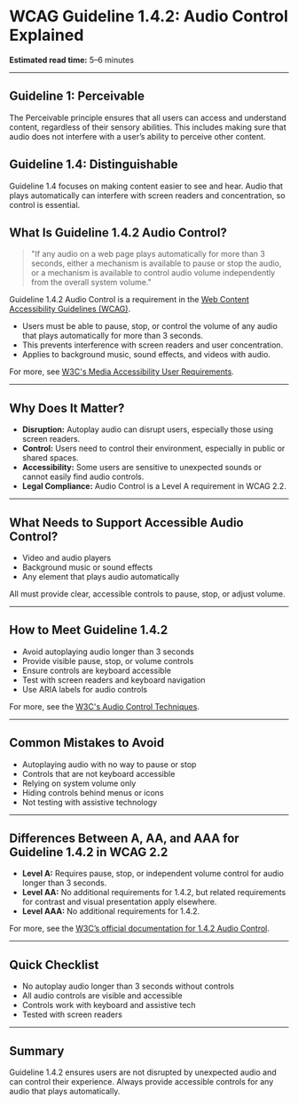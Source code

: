 <!--
title: 1.4.2 - Audio Control
series: Making the Web Accessible for All
description: A practical guide to WCAG Guideline 1.4.2 (Audio Control)—what it means, why it matters, and how to ensure users can control audio that plays automatically.
keywords: wcag 1.4.2, audio control, accessibility, web standards, autoplay, user experience
image: WCAG-Series-1.4.2.png
imageAlt: Blue text on yellow background saying, "Web Content Accessibiilty Guiedlines (WCAG) 1.4.2 Explained, Audio Control"
status: published
date: 2025-07-01
excerpt: This guideline ensures users can control audio that plays automatically.
next: /wcag/WCAG-Guideline-1-4-3-Contrast-Minimum-Explained, Guideline 1.4.3 - Contrast (Minimum)
previous: /wcag/WCAG-Guideline-1-4-1-Use-of-Color-Explained, Guideline 1.4.1 - Use of Color
-->

# **WCAG Guideline 1.4.2: Audio Control Explained**

**Estimated read time:** 5–6 minutes

---

## **Guideline 1: Perceivable**

The Perceivable principle ensures that all users can access and understand content, regardless of their sensory abilities. This includes making sure that audio does not interfere with a user’s ability to perceive other content.

## **Guideline 1.4: Distinguishable**

Guideline 1.4 focuses on making content easier to see and hear. Audio that plays automatically can interfere with screen readers and concentration, so control is essential.

## **What Is Guideline 1.4.2 Audio Control?**

<!-- [Illustration: Speaker icon with a visible mute button and volume slider] -->

> "If any audio on a web page plays automatically for more than 3 seconds, either a mechanism is available to pause or stop the audio, or a mechanism is available to control audio volume independently from the overall system volume."

Guideline 1.4.2 Audio Control is a requirement in the [Web Content Accessibility Guidelines (WCAG)](https://www.w3.org/WAI/WCAG22/quickref/#audio-control).

- Users must be able to pause, stop, or control the volume of any audio that plays automatically for more than 3 seconds.
- This prevents interference with screen readers and user concentration.
- Applies to background music, sound effects, and videos with audio.

For more, see [W3C's Media Accessibility User Requirements](https://www.w3.org/TR/media-accessibility-reqs).

---

## **Why Does It Matter?**

<!-- [Infographic: User with headphones, screen reader icon, and a warning sign for autoplay audio] -->

- **Disruption:** Autoplay audio can disrupt users, especially those using screen readers.
- **Control:** Users need to control their environment, especially in public or shared spaces.
- **Accessibility:** Some users are sensitive to unexpected sounds or cannot easily find audio controls.
- **Legal Compliance:** Audio Control is a Level A requirement in WCAG 2.2.

---

## **What Needs to Support Accessible Audio Control?**

<!-- [Grid: Video player, background music, sound effects, all with visible controls] -->

- Video and audio players
- Background music or sound effects
- Any element that plays audio automatically

All must provide clear, accessible controls to pause, stop, or adjust volume.

---

## **How to Meet Guideline 1.4.2**

<!-- [Side-by-side: Autoplaying audio with no controls vs. audio with pause/stop/volume controls] -->

- Avoid autoplaying audio longer than 3 seconds
- Provide visible pause, stop, or volume controls
- Ensure controls are keyboard accessible
- Test with screen readers and keyboard navigation
- Use ARIA labels for audio controls

For more, see the [W3C's Audio Control Techniques](https://www.w3.org/WAI/WCAG22/Techniques/general/G60).

---

## **Common Mistakes to Avoid**

<!-- [Do/Don't graphic: Left side with accessible controls, right side with hidden or no controls] -->

- Autoplaying audio with no way to pause or stop
- Controls that are not keyboard accessible
- Relying on system volume only
- Hiding controls behind menus or icons
- Not testing with assistive technology

---

## **Differences Between A, AA, and AAA for Guideline 1.4.2 in WCAG 2.2**

<!-- [Infographic: Three columns labeled A, AA, AAA with example requirements for each] -->

- **Level A:** Requires pause, stop, or independent volume control for audio longer than 3 seconds.
- **Level AA:** No additional requirements for 1.4.2, but related requirements for contrast and visual presentation apply elsewhere.
- **Level AAA:** No additional requirements for 1.4.2.

For more, see the [W3C’s official documentation for 1.4.2 Audio Control](https://www.w3.org/WAI/WCAG22/Understanding/audio-control.html).

---

## **Quick Checklist**

<!-- [Checklist graphic: Icons for pause, stop, and volume controls] -->

- No autoplay audio longer than 3 seconds without controls
- All audio controls are visible and accessible
- Controls work with keyboard and assistive tech
- Tested with screen readers

---

## **Summary**

<!-- [Illustration: User pausing audio on a web page with accessible controls] -->

Guideline 1.4.2 ensures users are not disrupted by unexpected audio and can control their experience. Always provide accessible controls for any audio that plays automatically.
